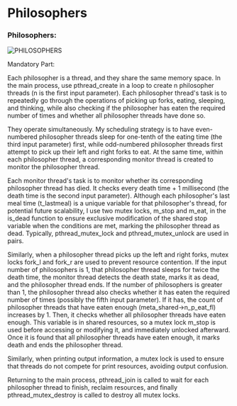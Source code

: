 # Philosophers
<h3 align="left">Philosophers:</h3>

![PHILOSOPHERS](https://github.com/ayogun/42-project-badges/blob/main/covers/cover-philosophers-bonus.png)


Mandatory Part:

Each philosopher is a thread, and they share the same memory space. In the main process, use pthread_create in a loop to create n philosopher threads (n is the first input parameter). Each philosopher thread's task is to repeatedly go through the operations of picking up forks, eating, sleeping, and thinking, while also checking if the philosopher has eaten the required number of times and whether all philosopher threads have done so.

They operate simultaneously. My scheduling strategy is to have even-numbered philosopher threads sleep for one-tenth of the eating time (the third input parameter) first, while odd-numbered philosopher threads first attempt to pick up their left and right forks to eat. At the same time, within each philosopher thread, a corresponding monitor thread is created to monitor the philosopher thread.

Each monitor thread's task is to monitor whether its corresponding philosopher thread has died. It checks every death time + 1 millisecond (the death time is the second input parameter). Although each philosopher's last meal time (t_lastmeal) is a unique variable for that philosopher's thread, for potential future scalability, I use two mutex locks, m_stop and m_eat, in the is_dead function to ensure exclusive modification of the shared stop variable when the conditions are met, marking the philosopher thread as dead. Typically, pthread_mutex_lock and pthread_mutex_unlock are used in pairs.

Similarly, when a philosopher thread picks up the left and right forks, mutex locks fork_l and fork_r are used to prevent resource contention. If the input number of philosophers is 1, that philosopher thread sleeps for twice the death time, the monitor thread detects the death state, marks it as dead, and the philosopher thread ends. If the number of philosophers is greater than 1, the philosopher thread also checks whether it has eaten the required number of times (possibly the fifth input parameter). If it has, the count of philosopher threads that have eaten enough (meta_shared->n_p_eat_fl) increases by 1. Then, it checks whether all philosopher threads have eaten enough. This variable is in shared resources, so a mutex lock m_stop is used before accessing or modifying it, and immediately unlocked afterward. Once it is found that all philosopher threads have eaten enough, it marks death and ends the philosopher thread.

Similarly, when printing output information, a mutex lock is used to ensure that threads do not compete for print resources, avoiding output confusion.

Returning to the main process, pthread_join is called to wait for each philosopher thread to finish, reclaim resources, and finally pthread_mutex_destroy is called to destroy all mutex locks.
